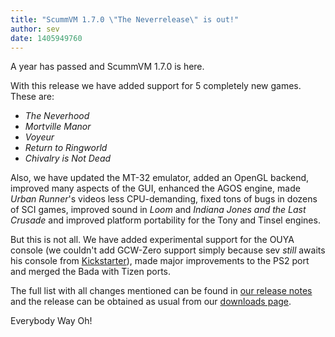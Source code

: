 ```yaml
---
title: "ScummVM 1.7.0 \"The Neverrelease\" is out!"
author: sev
date: 1405949760
---
```


A year has passed and ScummVM 1.7.0 is here.

With this release we have added support for 5 completely new games. These are:

*   *The Neverhood*
*   *Mortville Manor*
*   *Voyeur*
*   *Return to Ringworld*
*   *Chivalry is Not Dead*

Also, we have updated the MT-32 emulator, added an OpenGL backend, improved many aspects of the GUI, enhanced the AGOS engine, made *Urban Runner*'s videos less CPU-demanding, fixed tons of bugs in dozens of SCI games, improved sound in *Loom* and *Indiana Jones and the Last Crusade* and improved platform portability for the Tony and Tinsel engines.

But this is not all. We have added experimental support for the OUYA console (we couldn't add GCW-Zero support simply because sev *still* awaits his console from [Kickstarter](https://www.kickstarter.com/projects/gcw/gcw-zero-open-source-gaming-handheld/posts)), made major improvements to the PS2 port and merged the Bada with Tizen ports.

The full list with all changes mentioned can be found in [our release notes](/frs/scummvm/1.7.0/ReleaseNotes) and the release can be obtained as usual from our [downloads page](/downloads/).

Everybody Way Oh!
